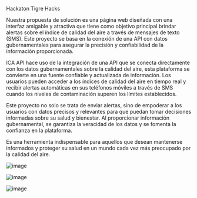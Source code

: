 

Hackaton Tigre Hacks


Nuestra propuesta de solución es una página web diseñada con una interfaz amigable y atractiva que tiene como objetivo principal brindar alertas sobre el índice de calidad del aire a través de mensajes de texto (SMS). Este proyecto se basa en la conexión de una API con datos gubernamentales para asegurar la precisión y confiabilidad de la información proporcionada.

ICA API hace uso de la integración de una API que se conecta directamente con los datos gubernamentales sobre la calidad del aire, esta plataforma se convierte en una fuente confiable y actualizada de información. Los usuarios pueden acceder a los índices de calidad del aire en tiempo real y recibir alertas automáticas en sus teléfonos móviles a través de SMS cuando los niveles de contaminación superen los límites establecidos.
 
Este proyecto no solo se trata de enviar alertas, sino de empoderar a los usuarios con datos precisos y relevantes para que puedan tomar decisiones informadas sobre su salud y bienestar. Al proporcionar información gubernamental, se garantiza la veracidad de los datos y se fomenta la confianza en la plataforma.

Es una herramienta indispensable para aquellos que desean mantenerse informados y proteger su salud en un mundo cada vez más preocupado por la calidad del aire.


![image](https://github.com/AlexLuna4/Hackathon/assets/83666858/7f74b67a-1d10-4183-9916-3c50a02b809b)


![image](https://github.com/AlexLuna4/Hackathon/assets/83666858/489dbf1a-713d-4ca2-8409-ab6cd3d289ad)


![image](https://github.com/AlexLuna4/Hackathon/assets/83666858/f2272161-a4cb-46ce-b976-8d11a84e0318)



